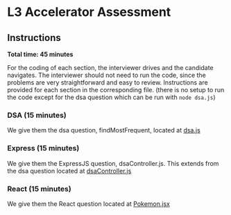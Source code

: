 # L3 Accelerator Assessment

## Instructions

**Total time: 45 minutes**

For the coding of each section, the interviewer drives and the candidate navigates. The interviewer should not need to run the code, since the problems are very straightforward and easy to review. Instructions are provided for each section in the corresponding file. (there is no setup to run the code except for the dsa question which can be run with `node dsa.js`)

### DSA (15 minutes)
We give them the dsa question, findMostFrequent, located at [dsa.js](dsa.js)

### Express (15 minutes)
We give them the ExpressJS question, dsaController.js. This extends from the dsa question located at [dsaController.js](dsaController.js)

### React (15 minutes)
We give them the React question located at [Pokemon.jsx](Pokemon.jsx)

